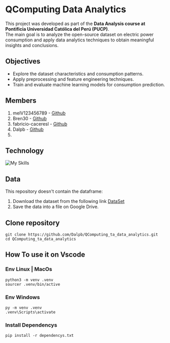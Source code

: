 # QComputing Data Analytics

This project was developed as part of the **Data Analysis course at Pontificia Universidad Católica del Perú (PUCP)**.  
The main goal is to analyze the open-source dataset on electric power consumption and apply data analytics techniques to obtain meaningful insights and conclusions.  

## Objectives
- Explore the dataset characteristics and consumption patterns.
- Apply preprocessing and feature engineering techniques.  
- Train and evaluate machine learning models for consumption prediction.   

## Members
1. melV123456789 - [Github](https://github.com/melV123456789)
2. Bren30 - [Github](https://github.com/Bren30)
3. fabricio-caceresl - [Github](https://github.com/fabricio-caceresl)
4. Dalpb - [Github](https://github.com/Dalpb)
5. 

## Technology

![My Skills](https://go-skill-icons.vercel.app/api/icons?i=py,googlecolab,vscode,numpy,pandas,matplotlib)

## Data
This repository doesn't contain the dataframe:
1. Download the dataset from the following link 
[DataSet](https://data.mendeley.com/datasets/pmycgb2bt7/1)
2. Save the data into a file on Google Drive.

## Clone repository
```
git clone https://github.com/Dalpb/QComputing_ta_data_analytics.git
cd QComputing_ta_data_analytics
```
## How To use it on Vscode
### Env Linux | MacOs 
```
python3 -m venv .venv
sourcer .venv/bin/active
```
### Env Windows
```
py -m venv .venv
.venv\Scripts\activate
```

### Install Dependencys
```
pip install -r dependencys.txt
```


